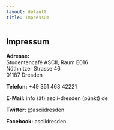 ```yaml
---
layout: default
title: Impressum
---
```


## Impressum

**Adresse:**  
Studentencafé ASCII, Raum E016  
Nöthnitzer Strasse 46  
01187 Dresden

**Telefon:** +49 351 463 42221

**E-Mail:** info (ät) ascii-dresden (pünkt) de

**Twitter:** @asciidresden

**Facebook:** asciidresden
